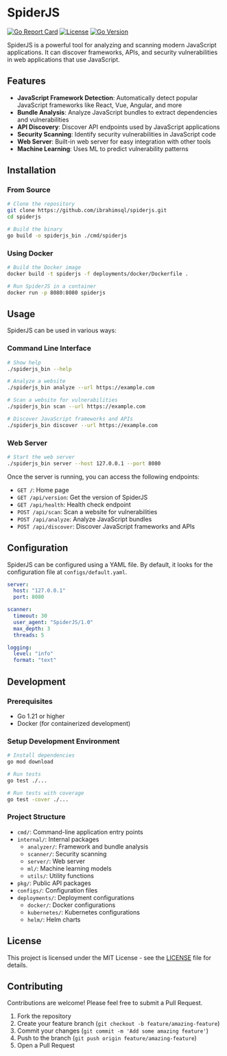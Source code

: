 # SpiderJS

[![Go Report Card](https://goreportcard.com/badge/github.com/ibrahimsql/spiderjs)](https://goreportcard.com/report/github.com/ibrahimsql/spiderjs)
[![License](https://img.shields.io/badge/License-MIT-blue.svg)](LICENSE)
[![Go Version](https://img.shields.io/github/go-mod/go-version/ibrahimsql/spiderjs)](go.mod)

SpiderJS is a powerful tool for analyzing and scanning modern JavaScript applications. It can discover frameworks, APIs, and security vulnerabilities in web applications that use JavaScript.

## Features

- **JavaScript Framework Detection**: Automatically detect popular JavaScript frameworks like React, Vue, Angular, and more
- **Bundle Analysis**: Analyze JavaScript bundles to extract dependencies and vulnerabilities
- **API Discovery**: Discover API endpoints used by JavaScript applications
- **Security Scanning**: Identify security vulnerabilities in JavaScript code
- **Web Server**: Built-in web server for easy integration with other tools
- **Machine Learning**: Uses ML to predict vulnerability patterns

## Installation

### From Source

```bash
# Clone the repository
git clone https://github.com/ibrahimsql/spiderjs.git
cd spiderjs

# Build the binary
go build -o spiderjs_bin ./cmd/spiderjs
```

### Using Docker

```bash
# Build the Docker image
docker build -t spiderjs -f deployments/docker/Dockerfile .

# Run SpiderJS in a container
docker run -p 8080:8080 spiderjs
```

## Usage

SpiderJS can be used in various ways:

### Command Line Interface

```bash
# Show help
./spiderjs_bin --help

# Analyze a website
./spiderjs_bin analyze --url https://example.com

# Scan a website for vulnerabilities
./spiderjs_bin scan --url https://example.com

# Discover JavaScript frameworks and APIs
./spiderjs_bin discover --url https://example.com
```

### Web Server

```bash
# Start the web server
./spiderjs_bin server --host 127.0.0.1 --port 8080
```

Once the server is running, you can access the following endpoints:

- `GET /`: Home page
- `GET /api/version`: Get the version of SpiderJS
- `GET /api/health`: Health check endpoint
- `POST /api/scan`: Scan a website for vulnerabilities
- `POST /api/analyze`: Analyze JavaScript bundles
- `POST /api/discover`: Discover JavaScript frameworks and APIs

## Configuration

SpiderJS can be configured using a YAML file. By default, it looks for the configuration file at `configs/default.yaml`.

```yaml
server:
  host: "127.0.0.1"
  port: 8080

scanner:
  timeout: 30
  user_agent: "SpiderJS/1.0"
  max_depth: 3
  threads: 5

logging:
  level: "info"
  format: "text"
```

## Development

### Prerequisites

- Go 1.21 or higher
- Docker (for containerized development)

### Setup Development Environment

```bash
# Install dependencies
go mod download

# Run tests
go test ./...

# Run tests with coverage
go test -cover ./...
```

### Project Structure

- `cmd/`: Command-line application entry points
- `internal/`: Internal packages
  - `analyzer/`: Framework and bundle analysis
  - `scanner/`: Security scanning
  - `server/`: Web server
  - `ml/`: Machine learning models
  - `utils/`: Utility functions
- `pkg/`: Public API packages
- `configs/`: Configuration files
- `deployments/`: Deployment configurations
  - `docker/`: Docker configurations
  - `kubernetes/`: Kubernetes configurations
  - `helm/`: Helm charts

## License

This project is licensed under the MIT License - see the [LICENSE](LICENSE) file for details.

## Contributing

Contributions are welcome! Please feel free to submit a Pull Request.

1. Fork the repository
2. Create your feature branch (`git checkout -b feature/amazing-feature`)
3. Commit your changes (`git commit -m 'Add some amazing feature'`)
4. Push to the branch (`git push origin feature/amazing-feature`)
5. Open a Pull Request 


